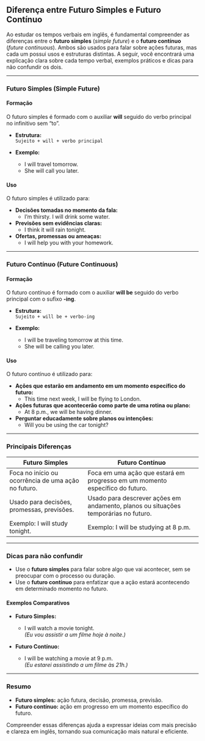 
## Diferença entre Futuro Simples e Futuro Contínuo

Ao estudar os tempos verbais em inglês, é fundamental compreender as diferenças entre o **futuro simples** (*simple future*) e o **futuro contínuo** (*future continuous*). Ambos são usados para falar sobre ações futuras, mas cada um possui usos e estruturas distintas. A seguir, você encontrará uma explicação clara sobre cada tempo verbal, exemplos práticos e dicas para não confundir os dois.

---

### Futuro Simples (Simple Future)

#### **Formação**
O futuro simples é formado com o auxiliar **will** seguido do verbo principal no infinitivo sem “to”.

- **Estrutura:**  
  `Sujeito + will + verbo principal`

- **Exemplo:**  
  - I will travel tomorrow.  
  - She will call you later.

#### **Uso**
O futuro simples é utilizado para:

- **Decisões tomadas no momento da fala:**  
  - I’m thirsty. I will drink some water.
- **Previsões sem evidências claras:**  
  - I think it will rain tonight.
- **Ofertas, promessas ou ameaças:**  
  - I will help you with your homework.

---

### Futuro Contínuo (Future Continuous)

#### **Formação**
O futuro contínuo é formado com o auxiliar **will be** seguido do verbo principal com o sufixo **-ing**.

- **Estrutura:**  
  `Sujeito + will be + verbo-ing`

- **Exemplo:**  
  - I will be traveling tomorrow at this time.  
  - She will be calling you later.

#### **Uso**
O futuro contínuo é utilizado para:

- **Ações que estarão em andamento em um momento específico do futuro:**  
  - This time next week, I will be flying to London.
- **Ações futuras que acontecerão como parte de uma rotina ou plano:**  
  - At 8 p.m., we will be having dinner.
- **Perguntar educadamente sobre planos ou intenções:**  
  - Will you be using the car tonight?

---

### **Principais Diferenças**

| Futuro Simples                | Futuro Contínuo                      |
|-------------------------------|--------------------------------------|
| Foca no início ou ocorrência de uma ação no futuro. | Foca em uma ação que estará em progresso em um momento específico do futuro. |
| Usado para decisões, promessas, previsões. | Usado para descrever ações em andamento, planos ou situações temporárias no futuro. |
| Exemplo: I will study tonight. | Exemplo: I will be studying at 8 p.m. |

---

### **Dicas para não confundir**

- Use o **futuro simples** para falar sobre algo que vai acontecer, sem se preocupar com o processo ou duração.
- Use o **futuro contínuo** para enfatizar que a ação estará acontecendo em determinado momento no futuro.

#### **Exemplos Comparativos**

- **Futuro Simples:**  
  - I will watch a movie tonight.  
  *(Eu vou assistir a um filme hoje à noite.)*

- **Futuro Contínuo:**  
  - I will be watching a movie at 9 p.m.  
  *(Eu estarei assistindo a um filme às 21h.)*

---

### **Resumo**

- **Futuro simples:** ação futura, decisão, promessa, previsão.
- **Futuro contínuo:** ação em progresso em um momento específico do futuro.

Compreender essas diferenças ajuda a expressar ideias com mais precisão e clareza em inglês, tornando sua comunicação mais natural e eficiente.
```
